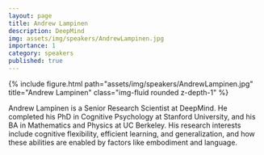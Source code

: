 ```yaml
---
layout: page
title: Andrew Lampinen
description: DeepMind
img: assets/img/speakers/AndrewLampinen.jpg
importance: 1
category: speakers
published: true
---
```


<div class="row justify-content-sm-center">
    <div class="col-sm-8 mt-3 mt-md-0">
        {% include figure.html path="assets/img/speakers/AndrewLampinen.jpg" title="Andrew Lampinen" class="img-fluid rounded z-depth-1" %}
    </div>
</div>

Andrew Lampinen is a Senior Research Scientist at DeepMind. He completed his PhD in Cognitive Psychology at Stanford University, and his BA in Mathematics and Physics at UC Berkeley.  His research interests include cognitive flexibility, efficient learning, and generalization, and how these abilities are enabled by factors like embodiment and language.
